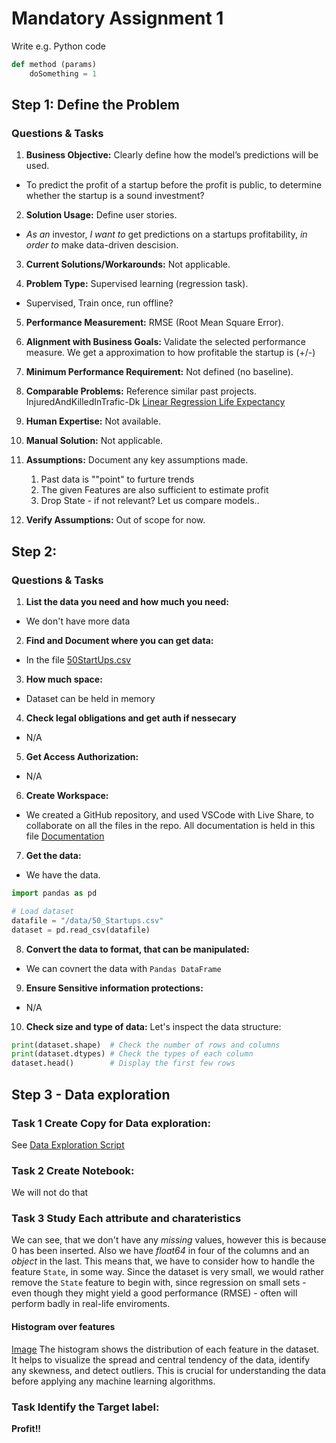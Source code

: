 # Mandatory Assignment 1

Write e.g. Python code 
```python
def method (params)
    doSomething = 1

```


## Step 1: Define the Problem

### Questions & Tasks

1. **Business Objective:** Clearly define how the model’s predictions will be used.
- To predict the profit of a startup before the profit is public, to determine whether the startup is a sound investment?

2. **Solution Usage:** Define user stories.
- *As an* investor, *I want to* get predictions on a startups profitability, *in order to* make data-driven descision.

3. **Current Solutions/Workarounds:** Not applicable.

4. **Problem Type:** Supervised learning (regression task).
- Supervised, Train once, run offline?

5. **Performance Measurement:** 
RMSE (Root Mean Square Error).

6. **Alignment with Business Goals:** Validate the selected performance measure.
We get a approximation to how profitable the startup is (+/-)

7. **Minimum Performance Requirement:** Not defined (no baseline).

8. **Comparable Problems:** Reference similar past projects.
InjuredAndKilledInTrafic-Dk 
[Linear Regression Life Expectancy](https://github.com/jpandersen61/Machine-Learning/blob/main/Linear_Regression_Lifeexpectancy_Solution.ipynb)

9. **Human Expertise:** Not available.

10. **Manual Solution:** Not applicable.

11. **Assumptions:** Document any key assumptions made.
    1. Past data is ""point" to furture trends
    2. The given Features are also sufficient to estimate profit
    3. Drop State - if not relevant? Let us compare models..

12. **Verify Assumptions:** Out of scope for now.

## Step 2: 

### Questions & Tasks

1. **List the data you need and how much you need:**
- We don't have more data

2. **Find and Document where you can get data:**
- In the file [50StartUps.csv](/data/50_Startups.csv)

3. **How much space:**
- Dataset can be held in memory

4. **Check legal obligations and get auth if nessecary**
- N/A

5. **Get Access Authorization:**
- N/A

6. **Create Workspace:**
- We created a GitHub repository, and used VSCode with Live Share, to collaborate on all the files in the repo. All documentation is held in this file [Documentation](/documentation/documentation.md)

7. **Get the data:**
- We have the data.

```python
import pandas as pd

# Load dataset
datafile = "/data/50_Startups.csv"
dataset = pd.read_csv(datafile)
```

8. **Convert the data to format, that can be manipulated:**
- We can covnert the data with `Pandas DataFrame`

9. **Ensure Sensitive information protections:**
- N/A

10. **Check size and type of data:**
Let's inspect the data structure:

```python
print(dataset.shape)  # Check the number of rows and columns
print(dataset.dtypes) # Check the types of each column
dataset.head()        # Display the first few rows
```

## **Step 3 - Data exploration**

### **Task 1 Create Copy for Data exploration:**
See [Data Exploration Script](/src/data_exploration.py)

### **Task 2 Create Notebook:**
We will not do that

### **Task 3 Study Each attribute and charateristics**
We can see, that we don't have any *missing* values, however this is because 0 has been inserted. Also we have *float64* in four of the columns and an *object* in the last.
This means that, we have to consider how to handle the feature `State`, in some way. Since the dataset is very small, we would rather remove the `State` feature to begin with, since regression on small sets - even though they might yield a good performance (RMSE) - often will perform badly in real-life enviroments.

#### Histogram over features
[Image](/data/data_exploration_histogram.png)
The histogram shows the distribution of each feature in the dataset. It helps to visualize the spread and central tendency of the data, identify any skewness, and detect outliers. This is crucial for understanding the data before applying any machine learning algorithms. 

### **Task Identify the Target label:**
**Profit!!**

